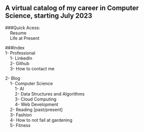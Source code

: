 ## A virtual catalog of my career in Computer Science, starting July 2023

###Quick Acess:\
&nbsp;&nbsp;&nbsp;&nbsp;Resume\
&nbsp;&nbsp;&nbsp;&nbsp;Life at Present

###Index\
1- Professional\
&nbsp;&nbsp;&nbsp;&nbsp;1- LinkedIn\
&nbsp;&nbsp;&nbsp;&nbsp;2- Github\
&nbsp;&nbsp;&nbsp;&nbsp;3- How to contact me

2- Blog\
&nbsp;&nbsp;&nbsp;&nbsp;1- Computer Science\
&nbsp;&nbsp;&nbsp;&nbsp;&nbsp;&nbsp;&nbsp;&nbsp;1- AI\
&nbsp;&nbsp;&nbsp;&nbsp;&nbsp;&nbsp;&nbsp;&nbsp;2- Data Structures and Algorithms\
&nbsp;&nbsp;&nbsp;&nbsp;&nbsp;&nbsp;&nbsp;&nbsp;3- Cloud Computing\
&nbsp;&nbsp;&nbsp;&nbsp;&nbsp;&nbsp;&nbsp;&nbsp;4- Web Development\
&nbsp;&nbsp;&nbsp;&nbsp;2- Reading \[past/present]\
&nbsp;&nbsp;&nbsp;&nbsp;3- Fashion\
&nbsp;&nbsp;&nbsp;&nbsp;4- How to not fail at gardening\
&nbsp;&nbsp;&nbsp;&nbsp;5- Fitness
